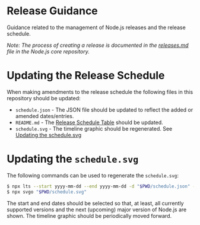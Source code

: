 # Release Guidance

Guidance related to the management of Node.js releases and the release schedule.

*Note: The process of creating a release is documented in the [releases.md](https://github.com/nodejs/node/blob/master/doc/guides/releases.md) file in the Node.js core repository.*

# Updating the Release Schedule

When making amendments to the release schedule the following files in this repository should be updated:
 * `schedule.json` - The JSON file should be updated to reflect the added or amended dates/entries.
 * `README.md` - The [Release Schedule Table](https://github.com/nodejs/Release#release-schedule) should be updated.
 * `schedule.svg` - The timeline graphic should be regenerated. See [Updating the schedule.svg](#updating-the-schedulesvg)

 # Updating the `schedule.svg`

 The following commands can be used to regenerate the `schedule.svg`:

```sh
$ npx lts --start yyyy-mm-dd --end yyyy-mm-dd -d "$PWD/schedule.json" -g "$PWD/schedule.svg"
$ npx svgo "$PWD/schedule.svg"
```

The start and end dates should be selected so that, at least, all currently supported versions and the next (upcoming) major version of Node.js are shown. The timeline graphic should be periodically moved forward.